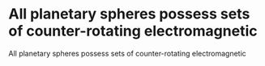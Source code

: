 # All planetary spheres possess sets of counter-rotating electromagnetic

All planetary spheres possess sets of counter-rotating electromagnetic